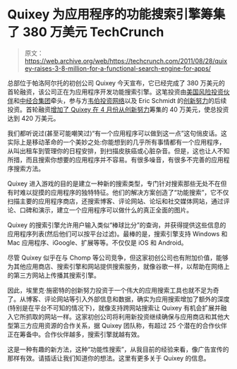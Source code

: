 # Quixey 为应用程序的功能搜索引擎筹集了 380 万美元 TechCrunch

> 原文：<https://web.archive.org/web/https://techcrunch.com/2011/08/28/quixey-raises-3-8-million-for-a-functional-search-engine-for-apps/>

总部位于帕洛阿尔托的初创公司 Quixey 今天宣布，它已经完成了 380 万美元的首轮融资，该公司正在为应用程序开发功能搜索引擎。这笔投资由[美国风险投资伙伴](https://web.archive.org/web/20230204224527/http://www.crunchbase.com/financial-organization/u-s-venture-partners-2)和[中经合集团](https://web.archive.org/web/20230204224527/http://www.crunchbase.com/financial-organization/wi-harper-group)牵头，参与方[韦伯投资网络](https://web.archive.org/web/20230204224527/http://www.crunchbase.com/financial-organization/webb-investment-network)以及 Eric Schmidt 的[创新努力](https://web.archive.org/web/20230204224527/http://www.crunchbase.com/financial-organization/innovation-endeavors)的后续投资。首轮融资[增加了 Quixey 在 4 月份从创新努力](https://web.archive.org/web/20230204224527/https://techcrunch.com/2011/04/07/quixey-raises-400k-from-eric-schmidt%E2%80%99s-innovation-endeavors-for-app-search/)筹集的 40 万美元，使总投资达到 420 万美元。

我们都听说过(甚至可能嘲笑过)“有一个应用程序可以做到这一点”这句俏皮话。这实际上是移动革命的一个美妙之处:你能想到的几乎所有事情都有一个应用程序，从叫出租车到管理你的日程安排，到扫描皮肤癌或心脏杂音。但是，这也让人不知所措，而且搜索你想要的应用程序并不容易。有很多噪音，有很多不完善的应用程序搜索方法。

Quixey 进入游戏的目的是建立一种新的搜索类型，专门针对搜索那些无处不在但有时难以捉摸的应用程序的独特特征。他们的解决方案创造了“功能搜索”，它不仅扫描主要的应用程序商店，还搜索博客、评论网站、论坛和社交媒体网站，通过评论、口碑和演示，建立一个应用程序可以做什么的真正全面的图片。

Quixey 的搜索引擎允许用户输入类似“棒球比分”的查询，并获得提供这些信息的应用程序列表(然后他们可以按平台过滤)。最棒的是，搜索引擎支持 Windows 和 Mac 应用程序、iGoogle、扩展等等。不仅仅是 iOS 和 Android。

尽管 Quixey 似乎在与 Chomp 等公司竞争，但这家初创公司也有附加价值，能够为其他应用商店、搜索引擎和网站提供搜索服务，就像谷歌一样，以帮助在网络上的第三方网站上传播其搜索引擎。

因此，埃里克·施密特的创新努力投资于一个伟大的应用搜索工具也就不足为奇了。从博客、评论网站等引入外部信息和数据，确实为应用搜索增加了额外的深度(特别是在平台不可知的情况下)，就像支持跨网站搜索让 Quixey 有机会扩展并融入它所抓取的网站一样。这家初创公司将利用新投资继续确保与应用商店和其他大型第三方应用资源的合作关系，据 Quixey 团队称，有超过 25 个潜在的合作伙伴正在筹备中。合作伙伴越多，搜索引擎就越有效。

这是一种有趣的新方法，这种“功能性搜索”，从我目前的经验来看，像广告宣传的那样有效。请插话让我们知道你的想法。这里有更多关于 Quixey 的信息。